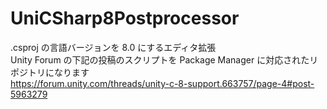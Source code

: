 # UniCSharp8Postprocessor

.csproj の言語バージョンを 8.0 にするエディタ拡張  
Unity Forum の下記の投稿のスクリプトを Package Manager に対応されたリポジトリになります  
https://forum.unity.com/threads/unity-c-8-support.663757/page-4#post-5963279  
